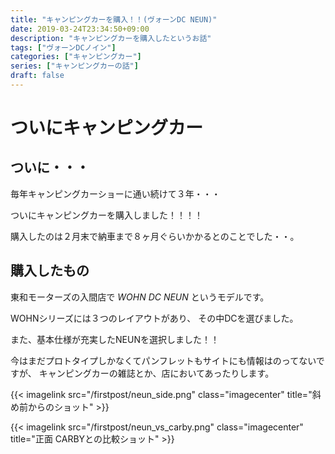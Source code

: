 ```yaml
---
title: "キャンピングカーを購入！！(ヴォーンDC NEUN)"
date: 2019-03-24T23:34:50+09:00
description: "キャンピングカーを購入したというお話"
tags: ["ヴォーンDCノイン"] 
categories: ["キャンピングカー"]
series: ["キャンピングカーの話"]
draft: false
---
```


# ついにキャンピングカー

## ついに・・・

毎年キャンピングカーショーに通い続けて３年・・・

ついにキャンピングカーを購入しました！！！！

購入したのは２月末で納車まで８ヶ月ぐらいかかるとのことでした・・。

## 購入したもの

東和モーターズの入間店で *WOHN DC NEUN* というモデルです。

WOHNシリーズには３つのレイアウトがあり、
その中DCを選びました。

また、基本仕様が充実したNEUNを選択しました！！

今はまだプロトタイプしかなくてパンフレットもサイトにも情報はのってないですが、
キャンピングカーの雑誌とか、店においてあったりします。

{{< imagelink src="/firstpost/neun_side.png" class="imagecenter" title="斜め前からのショット" >}}

{{< imagelink src="/firstpost/neun_vs_carby.png" class="imagecenter" title="正面 CARBYとの比較ショット" >}}


